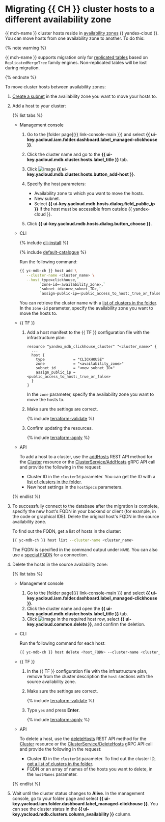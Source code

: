 # Migrating {{ CH }} cluster hosts to a different availability zone

{{ mch-name }} cluster hosts reside in [availability zones](../../overview/concepts/geo-scope.md) {{ yandex-cloud }}. You can move hosts from one availability zone to another. To do this:

{% note warning %}

{{ mch-name }} supports migration only for [replicated tables](../concepts/replication.md#replicated-tables) based on `ReplicatedMergeTree` family engines. Non-replicated tables will be lost during migration.

{% endnote %}

To move cluster hosts between availability zones:

1. [Create a subnet](../../vpc/operations/subnet-create.md) in the availability zone you want to move your hosts to.
1. Add a host to your cluster:

   {% list tabs %}

   - Management console

      1. Go to the [folder page]({{ link-console-main }}) and select **{{ ui-key.yacloud.iam.folder.dashboard.label_managed-clickhouse }}**.
      1. Click the cluster name and go to the **{{ ui-key.yacloud.mdb.cluster.hosts.label_title }}** tab.
      1. Click ![image](../../_assets/plus-sign.svg) **{{ ui-key.yacloud.mdb.cluster.hosts.button_add-host }}**.
      1. Specify the host parameters:

         * Availability zone to which you want to move the hosts.
         * New subnet.
         * Select **{{ ui-key.yacloud.mdb.hosts.dialog.field_public_ip }}** if the host must be accessible from outside {{ yandex-cloud }}.

      1. Click **{{ ui-key.yacloud.mdb.hosts.dialog.button_choose }}**.

   - CLI

      {% include [cli-install](../../_includes/cli-install.md) %}

      {% include [default-catalogue](../../_includes/default-catalogue.md) %}

      Run the following command:

      ```bash
      {{ yc-mdb-ch }} host add \
         --cluster-name <cluster_name> \
         --host type=clickhouse,`
               `zone-id=<availability_zone>,`
               `subnet-id=<new_subnet_ID>,`
               `assign-public-ip=<public_access_to_host:_true_or_false>
      ```

      You can retrieve the cluster name with a [list of clusters in the folder](cluster-list.md#list-clusters). In the `zone-id` parameter, specify the availability zone you want to move the hosts to.

   - {{ TF }}

      1. Add a host manifest to the {{ TF }} configuration file with the infrastructure plan:

         ```hcl
         resource "yandex_mdb_clickhouse_cluster" "<cluster_name>" {
           ...
           host {
             type             = "CLICKHOUSE"
             zone             = "<availability_zone>"
             subnet_id        = "<new_subnet_ID>"
             assign_public_ip = <public_access_to_host:_true_or_false>
           }
         }
         ```

         In the `zone` parameter, specify the availability zone you want to move the hosts to.

      1. Make sure the settings are correct.

         {% include [terraform-validate](../../_includes/mdb/terraform/validate.md) %}

      1. Confirm updating the resources.

         {% include [terraform-apply](../../_includes/mdb/terraform/apply.md) %}

   - API

      To add a host to a cluster, use the [addHosts](../api-ref/Cluster/addHosts.md) REST API method for the [Cluster](../api-ref/Cluster/index.md) resource or the [ClusterService/AddHosts](../api-ref/grpc/cluster_service.md#AddHosts) gRPC API call and provide the following in the request:

      * Cluster ID in the `clusterId` parameter. You can get the ID with a [list of clusters in the folder](cluster-list.md#list-clusters).
      * New host settings in the `hostSpecs` parameters.

   {% endlist %}

1. To successfully connect to the database after the migration is complete, specify the new host's FQDN in your backend or client (for example, in the code or graphical IDE). Delete the original host's FQDN in the source availability zone.

   To find out the FQDN, get a list of hosts in the cluster:

   ```bash
   {{ yc-mdb-ch }} host list --cluster-name <cluster_name>
   ```

   The FQDN is specified in the command output under `NAME`. You can also use a [special FQDN](connect.md#special-fqdns) for a connection.

1. Delete the hosts in the source availability zone:

   {% list tabs %}

   - Management console

      1. Go to the [folder page]({{ link-console-main }}) and select **{{ ui-key.yacloud.iam.folder.dashboard.label_managed-clickhouse }}**.
      1. Click the cluster name and open the **{{ ui-key.yacloud.mdb.cluster.hosts.label_title }}** tab.
      1. Click ![image](../../_assets/horizontal-ellipsis.svg) in the required host row, select **{{ ui-key.yacloud.common.delete }}**, and confirm the deletion.

   - CLI

      Run the following command for each host:

      ```bash
      {{ yc-mdb-ch }} host delete <host_FQDN> --cluster-name <cluster_name>
      ```

   - {{ TF }}

      1. In the {{ TF }} configuration file with the infrastructure plan, remove from the cluster description the `host` sections with the source availability zone.
      1. Make sure the settings are correct.

         {% include [terraform-validate](../../_includes/mdb/terraform/validate.md) %}

      1. Type `yes` and press **Enter**.

         {% include [terraform-apply](../../_includes/mdb/terraform/apply.md) %}

   - API

      To delete a host, use the [deleteHosts](../api-ref/Cluster/deleteHosts.md) REST API method for the [Cluster](../api-ref/Cluster/index.md) resource or the [ClusterService/DeleteHosts](../api-ref/grpc/cluster_service.md#DeleteHosts) gRPC API call and provide the following in the request:

      * Cluster ID in the `clusterId` parameter. To find out the cluster ID, [get a list of clusters in the folder](cluster-list.md#list-clusters).
      * FQDN or an array of names of the hosts you want to delete, in the `hostNames` parameter.

   {% endlist %}

1. Wait until the cluster status changes to **Alive**. In the management console, go to your folder page and select **{{ ui-key.yacloud.iam.folder.dashboard.label_managed-clickhouse }}**. You can see the cluster status in the **{{ ui-key.yacloud.mdb.clusters.column_availability }}** column.
